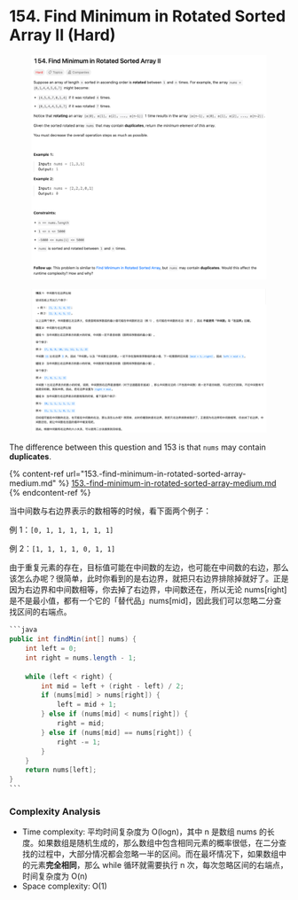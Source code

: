 # 154. Find Minimum in Rotated Sorted Array II (Hard)

<figure><img src="../../../.gitbook/assets/image (24).png" alt=""><figcaption></figcaption></figure>

<figure><img src="../../../.gitbook/assets/image (25).png" alt=""><figcaption></figcaption></figure>

The difference between this question and 153 is that `nums` may contain **duplicates**.

{% content-ref url="153.-find-minimum-in-rotated-sorted-array-medium.md" %}
[153.-find-minimum-in-rotated-sorted-array-medium.md](153.-find-minimum-in-rotated-sorted-array-medium.md)
{% endcontent-ref %}

当中间数与右边界表示的数相等的时候，看下面两个例子：

例 1：`[0, 1, 1, 1, 1, 1, 1]`

例 2：`[1, 1, 1, 1, 0, 1, 1]`

由于重复元素的存在，目标值可能在中间数的左边，也可能在中间数的右边，那么该怎么办呢？很简单，此时你看到的是右边界，就把只右边界排除掉就好了。正是因为右边界和中间数相等，你去掉了右边界，中间数还在，所以无论 nums\[right]是不是最小值，都有一个它的「替代品」nums\[mid]，因此我们可以忽略二分查找区间的右端点。

````java
```java
public int findMin(int[] nums) {
    int left = 0;
    int right = nums.length - 1;

    while (left < right) {
        int mid = left + (right - left) / 2;
        if (nums[mid] > nums[right]) {
            left = mid + 1;
        } else if (nums[mid] < nums[right]) {
            right = mid;
        } else if (nums[mid] == nums[right]) {
            right -= 1;
        }
    }
    return nums[left];
}
```
````

### Complexity Analysis

* Time complexity: 平均时间复杂度为 O(log⁡n)，其中 n 是数组 nums 的长度。如果数组是随机生成的，那么数组中包含相同元素的概率很低，在二分查找的过程中，大部分情况都会忽略一半的区间。而在最坏情况下，如果数组中的元素**完全相同**，那么 while 循环就需要执行 n 次，每次忽略区间的右端点，时间复杂度为 O(n)
* Space complexity: O(1)
